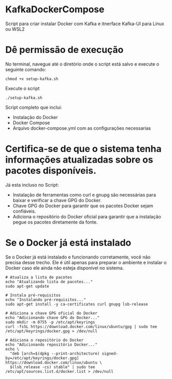 # KafkaDockerCompose
Script para criar instalar Docker com Kafka e itnerface Kafka-UI para Linux ou WSL2

# Dê permissão de execução

No terminal, navegue até o diretório onde o script está salvo e execute o seguinte comando:

```
chmod +x setup-kafka.sh
```

Execute o script 

```
./setup-kafka.sh
```

Script completo que inclui:

* Instalação do Docker
* Docker Compose
* Arquivo docker-compose.yml com as configurações necessarias


# Certifica-se de que o sistema tenha informações atualizadas sobre os pacotes disponíveis.
  Já esta incluso no Script:
* Instalação de ferramentas como curl e gnupg são necessárias para baixar e verificar a chave GPG do Docker.
* Chave GPG do Docker para garantir que os pacotes Docker sejam confiáveis.
* Adiciona o repositório do Docker oficial para garantir que a instalação pegue os pacotes diretamente da fonte.


# Se o Docker já está instalado
Se o Docker já está instalado e funcionando corretamente, você não precisa desse trecho. Ele é útil apenas para preparar o ambiente e instalar o Docker caso ele ainda não esteja disponível no sistema.

```
# Atualiza a lista de pacotes
echo "Atualizando lista de pacotes..."
sudo apt-get update

# Instala pré-requisitos
echo "Instalando pré-requisitos..."
sudo apt-get install -y ca-certificates curl gnupg lsb-release

# Adiciona a chave GPG oficial do Docker
echo "Adicionando chave GPG do Docker..."
sudo mkdir -m 0755 -p /etc/apt/keyrings
curl -fsSL https://download.docker.com/linux/ubuntu/gpg | sudo tee /etc/apt/keyrings/docker.gpg > /dev/null

# Adiciona o repositório do Docker
echo "Adicionando repositório Docker..."
echo \
  "deb [arch=$(dpkg --print-architecture) signed-by=/etc/apt/keyrings/docker.gpg] https://download.docker.com/linux/ubuntu \
  $(lsb_release -cs) stable" | sudo tee /etc/apt/sources.list.d/docker.list > /dev/null

```
